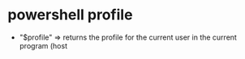 # powershell profile
- "$profile" => returns the profile for the current user in the current program (host
